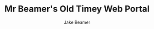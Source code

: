 ---
title: Mr Beamer's Old Timey Web Portal
url: https://oldtimeywebportal.neocities.org
author: Jake Beamer
---